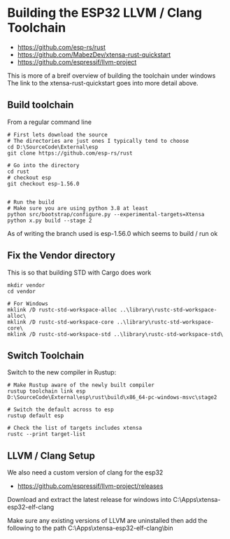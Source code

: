 # Building the ESP32 LLVM / Clang Toolchain

  * https://github.com/esp-rs/rust
  * https://github.com/MabezDev/xtensa-rust-quickstart
  * https://github.com/espressif/llvm-project

This is more of a breif overview of building the toolchain under windows
The link to the xtensa-rust-quickstart goes into more detail above.


## Build toolchain

From a regular command line

```
# First lets download the source
# The directories are just ones I typically tend to choose
cd D:\SourceCode\External\esp
git clone https://github.com/esp-rs/rust

# Go into the directory
cd rust
# checkout esp
git checkout esp-1.56.0


# Run the build
# Make sure you are using python 3.8 at least
python src/bootstrap/configure.py --experimental-targets=Xtensa
python x.py build --stage 2
```

As of writing the branch used is esp-1.56.0
which seems to build / run ok

## Fix the Vendor directory

This is so that building STD with Cargo does work
```
mkdir vendor
cd vendor

# For Windows
mklink /D rustc-std-workspace-alloc ..\library\rustc-std-workspace-alloc\
mklink /D rustc-std-workspace-core ..\library\rustc-std-workspace-core\
mklink /D rustc-std-workspace-std ..\library\rustc-std-workspace-std\
```


## Switch Toolchain 

Switch to the new compiler in Rustup:
```
# Make Rustup aware of the newly built compiler
rustup toolchain link esp D:\SourceCode\External\esp\rust\build\x86_64-pc-windows-msvc\stage2

# Switch the default across to esp
rustup default esp

# Check the list of targets includes xtensa
rustc --print target-list
```

## LLVM / Clang Setup

We also need a custom version of clang for the esp32

  * https://github.com/espressif/llvm-project/releases

Download and extract the latest release for windows into
C:\Apps\xtensa-esp32-elf-clang

Make sure any existing versions of LLVM are uninstalled then add the following to the path
C:\Apps\xtensa-esp32-elf-clang\bin
